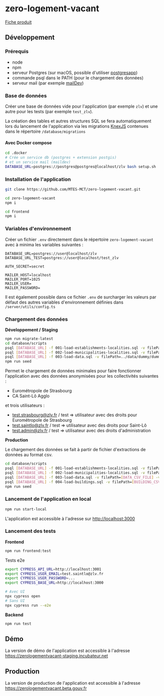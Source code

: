 # zero-logement-vacant

[Fiche produit](https://beta.gouv.fr/startups/zero-logement-vacant.html)

## Développement

### Prérequis

* node
* npm 
* serveur Postgres (sur macOS, possible d'utiliser [postgresapp](https://postgresapp.com>))
* commande psql dans le PATH (pour le chargement des données)
* serveur mail (par exemple [mailDev](https://github.com/maildev/maildev))

### Base de données

Créer une base de données vide pour l'application (par exemple `zlv`) et une autre pour les tests (par exemple `test_zlv`).

La création des tables et autres structures SQL se fera automatiquement lors du lancement de l'application via les migrations [KnexJS](http://knexjs.org/#Migrations) contenues dans le répertoire `/database/migrations` 

#### Avec Docker compose
```bash
cd .docker
# Crée un service db (postgres + extension postgis)
# et un service mail (maildev)
DATABASE_URL=postgres://postgres@postgres@localhost/zlv bash setup.sh
```

### Installation de l'application

```bash
git clone https://github.com/MTES-MCT/zero-logement-vacant.git

cd zero-logement-vacant
npm i

cd frontend
npm i
```

### Variables d'environnement

Créer un fichier `.env` directement dans le répertoire `zero-logement-vacant` avec à minima les variables suivantes :

```
DATABASE_URL=postgres://user@localhost/zlv
DATABASE_URL_TEST=postgres://user@localhost/test_zlv

AUTH_SECRET=secret

MAILER_HOST=localhost
MAILER_PORT=1025
MAILER_USER=
MAILER_PASSWORD=
```

Il est également possible dans ce fichier `.env` de surcharger les valeurs par défaut des autres variables d'environnement définies dans `/server/utils/config.ts`


### Chargement des données

**Développement / Staging**

```bash
npm run migrate-latest
cd database/scripts
psql [DATABASE_URL] -f 001-load-establishments-localities.sql -v filePath=../data/common/epci.csv
psql [DATABASE_URL] -f 002-load-municipalities-localities.sql -v filePath=../data/common/commune.csv
psql [DATABASE_URL] -f 003-load-data.sql -v filePath=../data/dummy/dummy_data.csv -v dateFormat="'MM/DD/YY'"
npm run seed
```

Permet le chargement de données minimales pour faire fonctionner l'application avec des données anonymisées pour les collectivités suivantes :
- Eurométropole de Strasbourg
- CA Saint-Lô Agglo

et trois utilisateurs :
- test.strasbourg@zlv.fr / test => utilisateur avec des droits pour Eurométropole de Strasbourg
- test.saintlo@zlv.fr / test => utilisateur avec des droits pour Saint-Lô
- test.admin@zlv.fr / test => utilisateur avec des droits d'administration

**Production**

Le chargement des données se fait à partir de fichier d'extractions de données au format csv.

```bash
cd database/scripts
psql [DATABASE_URL] -f 001-load-establishments-localities.sql -v filePath=../data/common/epci.csv
psql [DATABASE_URL] -f 002-load-municipalities-localities.sql -v filePath=../data/common/commune.csv
psql [DATABASE_URL] -f 003-load-data.sql -v filePath=[DATA_CSV_FILE] -v dateFormat=[DATE_FORMAT]
psql [DATABASE_URL] -f 004-load-buildings.sql -v filePath=[BUILDING_CSV_FILE]
npm run seed
```

### Lancement de l'application en local

```bash
npm run start-local
```

L'application est accessible à l'adresse sur <http://localhost:3000>

### Lancement des tests

**Frontend**

```bash
npm run frontend:test
```

Tests e2e
```bash
export CYPRESS_API_URL=http://localhost:3001
export CYPRESS_USER_EMAIL=test.saintlo@zlv.fr
export CYPRESS_USER_PASSWORD=...
export CYPRESS_BASE_URL=http://localhost:3000

# Avec UI
npx cypress open 
# Sans UI
npx cypress run --e2e
```

**Backend**

```bash
npm run test
```

## Démo

La version de démo de l'application est accessible à l'adresse <https://zerologementvacant-staging.incubateur.net>

## Production

La version de production de l'application  est accessible à l'adresse <https://zerologementvacant.beta.gouv.fr>
